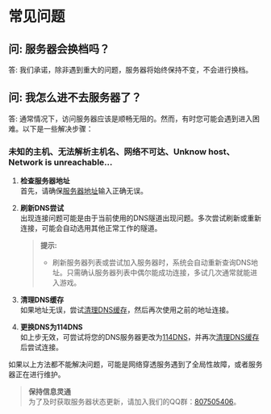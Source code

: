 # 常见问题

## 问: 服务器会换档吗？
答: 我们承诺，除非遇到重大的问题，服务器将始终保持不变，不会进行换档。

## 问: 我怎么进不去服务器了？
答: 通常情况下，访问服务器应该是顺畅无阻的。然而，有时您可能会遇到进入困难。以下是一些解决步骤：

### 未知的主机、无法解析主机名、网络不可达、Unknow host、Network is unreachable...

1. **检查服务器地址**  
   首先，请确保[服务器地址](https://mistmc.top/docs/start#%E5%8D%B3%E5%88%BB%E5%8A%A0%E5%85%A5%E6%B8%B8%E6%88%8F)输入正确无误。
   
2. **刷新DNS尝试**  
   出现连接问题可能是由于当前使用的DNS隧道出现问题。多次尝试刷新或重新连接，可能会自动选用其他正常工作的隧道。
   
   > **提示:**  
   > - 刷新服务器列表或尝试加入服务器时，系统会自动重新查询DNS地址。只需确认服务器列表中偶尔能成功连接，多试几次通常就能进入游戏。
   
3. **清理DNS缓存**  
   如果地址无误，尝试[清理DNS缓存](https://jingyan.baidu.com/article/59a015e34fcd70f7948865a9.html)，然后再次使用之前的地址连接。
   
4. **更换DNS为114DNS**  
   如上步无效，可尝试将您的DNS服务器更改为[114DNS](https://www.114dns.com/faq.html#win7)，并再次[清理DNS缓存](https://jingyan.baidu.com/article/59a015e34fcd70f7948865a9.html)后尝试连接。

如果以上方法都不能解决问题，可能是网络穿透服务遇到了全局性故障，或者服务器正在进行维护。

> **保持信息灵通**  
> 为了及时获取服务器状态更新，请加入我们的QQ群：[807505406](http://qm.qq.com/cgi-bin/qm/qr?_wv=1027&k=T6yM-D3bmhVyfNCPUYXJVHvsR-lnBS5L&authKey=RHNudvIQ0B747p581y93kX6Cb%2FW88%2FQ%2FFQtnpTb7xciDcaQH3hBuVTe6pKMAA7Jj&noverify=0&group_code=807505406)。